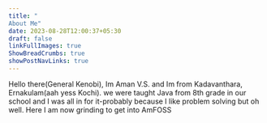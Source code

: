 ```yaml
---
title: "
About Me"
date: 2023-08-28T12:00:37+05:30
draft: false
linkFullImages: true
ShowBreadCrumbs: true
showPostNavLinks: true
---
```


Hello there(General Kenobi), Im Aman V.S. and Im from Kadavanthara, Ernakulam(aah yess Kochi). 
we were taught Java from 8th grade in our school and I was all in for it-probably because I like problem solving but oh well. Here I am now grinding to get into AmFOSS

